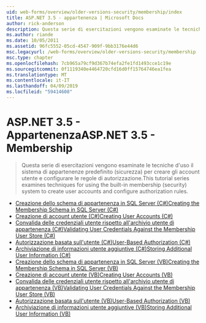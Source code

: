 ```yaml
---
uid: web-forms/overview/older-versions-security/membership/index
title: ASP.NET 3.5 - appartenenza | Microsoft Docs
author: rick-anderson
description: Questa serie di esercitazioni vengono esaminate le tecniche d'uso il sistema di appartenenze predefinito (sicurezza) per creare gli account utente e configurare le regole di autorizzazione.
ms.author: riande
ms.date: 10/05/2011
ms.assetid: 96fc5552-05cd-4547-909f-9bb3176e44d6
msc.legacyurl: /web-forms/overview/older-versions-security/membership
msc.type: chapter
ms.openlocfilehash: 7cb965a79cf9d367b74efa2fe1fd1493cce1c19e
ms.sourcegitcommit: 0f1119340e4464720cfd16d0ff15764746ea1fea
ms.translationtype: MT
ms.contentlocale: it-IT
ms.lasthandoff: 04/09/2019
ms.locfileid: "59414608"
---
```

# <a name="aspnet-35---membership"></a><span data-ttu-id="ee073-103">ASP.NET 3.5 - Appartenenza</span><span class="sxs-lookup"><span data-stu-id="ee073-103">ASP.NET 3.5 - Membership</span></span>

> <span data-ttu-id="ee073-104">Questa serie di esercitazioni vengono esaminate le tecniche d'uso il sistema di appartenenze predefinito (sicurezza) per creare gli account utente e configurare le regole di autorizzazione.</span><span class="sxs-lookup"><span data-stu-id="ee073-104">This tutorial series examines techniques for using the built-in membership (security) system to create user accounts and configure authorization rules.</span></span>


- [<span data-ttu-id="ee073-105">Creazione dello schema di appartenenza in SQL Server (C#)</span><span class="sxs-lookup"><span data-stu-id="ee073-105">Creating the Membership Schema in SQL Server (C#)</span></span>](creating-the-membership-schema-in-sql-server-cs.md)
- [<span data-ttu-id="ee073-106">Creazione di account utente (C#)</span><span class="sxs-lookup"><span data-stu-id="ee073-106">Creating User Accounts (C#)</span></span>](creating-user-accounts-cs.md)
- [<span data-ttu-id="ee073-107">Convalida delle credenziali utente rispetto all'archivio utente di appartenenza (C#)</span><span class="sxs-lookup"><span data-stu-id="ee073-107">Validating User Credentials Against the Membership User Store (C#)</span></span>](validating-user-credentials-against-the-membership-user-store-cs.md)
- [<span data-ttu-id="ee073-108">Autorizzazione basata sull'utente (C#)</span><span class="sxs-lookup"><span data-stu-id="ee073-108">User-Based Authorization (C#)</span></span>](user-based-authorization-cs.md)
- [<span data-ttu-id="ee073-109">Archiviazione di informazioni utente aggiuntive (C#)</span><span class="sxs-lookup"><span data-stu-id="ee073-109">Storing Additional User Information (C#)</span></span>](storing-additional-user-information-cs.md)
- [<span data-ttu-id="ee073-110">Creazione dello schema di appartenenza in SQL Server (VB)</span><span class="sxs-lookup"><span data-stu-id="ee073-110">Creating the Membership Schema in SQL Server (VB)</span></span>](creating-the-membership-schema-in-sql-server-vb.md)
- [<span data-ttu-id="ee073-111">Creazione di account utente (VB)</span><span class="sxs-lookup"><span data-stu-id="ee073-111">Creating User Accounts (VB)</span></span>](creating-user-accounts-vb.md)
- [<span data-ttu-id="ee073-112">Convalida delle credenziali utente rispetto all'archivio utente di appartenenza (VB)</span><span class="sxs-lookup"><span data-stu-id="ee073-112">Validating User Credentials Against the Membership User Store (VB)</span></span>](validating-user-credentials-against-the-membership-user-store-vb.md)
- [<span data-ttu-id="ee073-113">Autorizzazione basata sull'utente (VB)</span><span class="sxs-lookup"><span data-stu-id="ee073-113">User-Based Authorization (VB)</span></span>](user-based-authorization-vb.md)
- [<span data-ttu-id="ee073-114">Archiviazione di informazioni utente aggiuntive (VB)</span><span class="sxs-lookup"><span data-stu-id="ee073-114">Storing Additional User Information (VB)</span></span>](storing-additional-user-information-vb.md)

